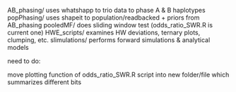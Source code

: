 AB_phasing/ uses whatshapp to trio data to phase A & B haplotypes
popPhasing/ uses shapeit to population/readbacked + priors from AB_phasing
pooledMF/ does sliding window test (odds_ratio_SWR.R is current one)
HWE_scripts/ examines HW deviations, ternary plots, clumping, etc.
slimulations/ performs forward simulations & analytical models


need to do:

move plotting function of odds_ratio_SWR.R script into new folder/file which summarizes different bits
